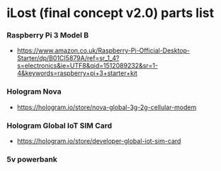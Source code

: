 # iLost (final concept v2.0) parts list

### Raspberry Pi 3 Model B
* https://www.amazon.co.uk/Raspberry-Pi-Official-Desktop-Starter/dp/B01CI5879A/ref=sr_1_4?s=electronics&ie=UTF8&qid=1512089232&sr=1-4&keywords=raspberry+pi+3+starter+kit

### Hologram Nova
* https://hologram.io/store/nova-global-3g-2g-cellular-modem

###	Hologram Global IoT SIM Card
* https://hologram.io/store/developer-global-iot-sim-card

### 5v powerbank
